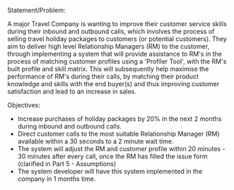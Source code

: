 Statement/Problem:

A major Travel Company is wanting to improve their customer service skills during their inbound and outbound calls, which involves the process of selling travel holiday packages to customers (or potential customers). They aim to deliver high level Relationship Managers (RM) to the customer, through implementing a system that will provide assistance to RM's in the process of matching customer profiles using a 'Profiler Tool', with the RM's built profile and skill matrix. This will subsequently help maximise the performance of RM's during their calls, by matching their product knowledge and skills with the end buyer(s) and thus improving customer satisfaction and lead to an increase in sales. 


Objectives:

- Increase purchases of holiday packages by 20% in the next 2 months during inbound and outbound calls. 
- Direct customer calls to the most suitable Relationship Manager (RM) available within a 30 seconds to a 2 minute wait time. 
- The system will adjust the RM and customer profile within 20 minutes - 30 minutes after every call, once the RM has filled the issue form (clarified in Part 5 - Assumptions) 
- The system developer will have this system implemented in the company in 1 months time. 


